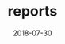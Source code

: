 ---
title: reports
ref: reports
weight: 2
aliases:
- /docs/company/
date: 2018-07-30
description: Learn how to get started with Docsy, including the available options
  for installing and using the Docsy theme.
---